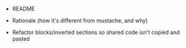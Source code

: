 * README
* Rationale (how it's different from mustache, and why)

* Refactor blocks/inverted sections so shared code isn't copied and pasted
